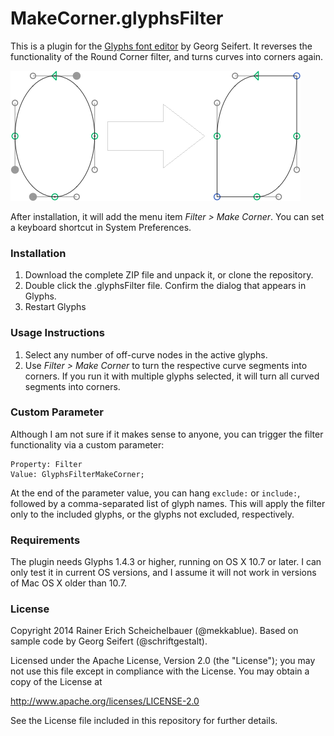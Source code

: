 # MakeCorner.glyphsFilter

This is a plugin for the [Glyphs font editor](http://glyphsapp.com/) by Georg Seifert.
It reverses the functionality of the Round Corner filter, and turns curves into corners again.

![Select an off-curve point and run the Make Corner filter.](MakeCorner.png "Make Corner Screenshot")

After installation, it will add the menu item *Filter > Make Corner*.
You can set a keyboard shortcut in System Preferences.

### Installation

1. Download the complete ZIP file and unpack it, or clone the repository.
2. Double click the .glyphsFilter file. Confirm the dialog that appears in Glyphs.
3. Restart Glyphs

### Usage Instructions

1. Select any number of off-curve nodes in the active glyphs.
2. Use *Filter > Make Corner* to turn the respective curve segments into corners. If you run it with multiple glyphs selected, it will turn all curved segments into corners.

### Custom Parameter

Although I am not sure if it makes sense to anyone, you can trigger the filter functionality via a custom parameter:

    Property: Filter
    Value: GlyphsFilterMakeCorner;

At the end of the parameter value, you can hang `exclude:` or `include:`, followed by a comma-separated list of glyph names. This will apply the filter only to the included glyphs, or the glyphs not excluded, respectively.

### Requirements

The plugin needs Glyphs 1.4.3 or higher, running on OS X 10.7 or later. I can only test it in current OS versions, and I assume it will not work in versions of Mac OS X older than 10.7.

### License

Copyright 2014 Rainer Erich Scheichelbauer (@mekkablue).
Based on sample code by Georg Seifert (@schriftgestalt).

Licensed under the Apache License, Version 2.0 (the "License");
you may not use this file except in compliance with the License.
You may obtain a copy of the License at

http://www.apache.org/licenses/LICENSE-2.0

See the License file included in this repository for further details.
